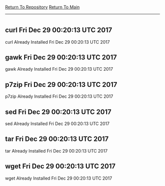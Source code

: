 [Return To Repository](https://github.com/deathbybandaid/piholeparser/)
[Return To Main](https://github.com/deathbybandaid/piholeparser/blob/master/RecentRunLogs/Mainlog.md)
____________________________________
# 
## curl Fri Dec 29 00:20:13 UTC 2017
curl Already Installed Fri Dec 29 00:20:13 UTC 2017
## gawk Fri Dec 29 00:20:13 UTC 2017
gawk Already Installed Fri Dec 29 00:20:13 UTC 2017
## p7zip Fri Dec 29 00:20:13 UTC 2017
p7zip Already Installed Fri Dec 29 00:20:13 UTC 2017
## sed Fri Dec 29 00:20:13 UTC 2017
sed Already Installed Fri Dec 29 00:20:13 UTC 2017
## tar Fri Dec 29 00:20:13 UTC 2017
tar Already Installed Fri Dec 29 00:20:13 UTC 2017
## wget Fri Dec 29 00:20:13 UTC 2017
wget Already Installed Fri Dec 29 00:20:13 UTC 2017
